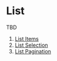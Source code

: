 # List
TBD

1. [List Items](LIST_ITEMS.md)
2. [List Selection](LIST_SELECTION.md)
3. [List Pagination](LIST_PAGINATION.md)